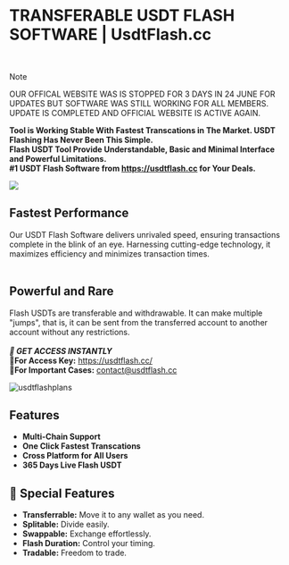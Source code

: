 # TRANSFERABLE USDT FLASH SOFTWARE | UsdtFlash.cc
</br>

> [!NOTE]
OUR OFFICAL WEBSITE WAS IS STOPPED FOR 3 DAYS IN 24 JUNE FOR UPDATES BUT SOFTWARE WAS STILL WORKING FOR ALL MEMBERS.
UPDATE IS COMPLETED AND OFFICIAL WEBSITE IS ACTIVE AGAIN.


__Tool is Working Stable With Fastest Transcations in The Market. USDT Flashing Has Never Been This Simple.</br> 
Flash USDT Tool Provide Understandable, Basic and Minimal Interface and Powerful Limitations.</br>
#1 USDT Flash Software from https://usdtflash.cc for Your Deals.__

<a href="https://usdtflash.cc/#purchase">
<img src="https://i.ibb.co/myNL0hJ/Z2.png">
</a>

## Fastest Performance
Our USDT Flash Software delivers unrivaled speed, ensuring transactions complete in the blink of an eye. 
Harnessing cutting-edge technology, it maximizes efficiency and minimizes transaction times.</br></br>

## Powerful and Rare
Flash USDTs are transferable and withdrawable. It can make multiple "jumps", that is, it can be sent from the transferred account to another account without any restrictions.
</br></br>
**_🔑 GET ACCESS INSTANTLY_**\
**🛒For Access Key:** https://usdtflash.cc/ \
**👤For Important Cases:** contact@usdtflash.cc


<img src="https://i.ibb.co/Wp87xMt/usdtflashpricelist.png" alt="usdtflashplans">

## Features

- **Multi-Chain Support**
- **One Click Fastest Transcations**
- **Cross Platform for All Users** 
- **365 Days Live Flash USDT**

## 💎 Special Features
- **Transferrable:** Move it to any wallet as you need.
- **Splitable:** Divide easily.
- **Swappable:** Exchange effortlessly.
- **Flash Duration:** Control your timing.
- **Tradable:** Freedom to trade.
</br></br>
